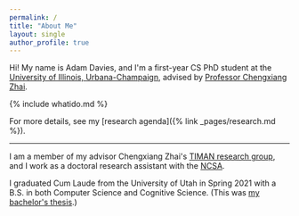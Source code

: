 ```yaml
---
permalink: /
title: "About Me"
layout: single
author_profile: true
---
```


Hi! My name is Adam Davies, and I'm a first-year CS PhD student at the [University of Illinois, Urbana-Champaign](https://illinois.edu/), advised by [Professor Chengxiang Zhai](http://czhai.cs.illinois.edu/).

{% include whatido.md %}

For more details, see my [research agenda]({% link _pages/research.md %}).

---

I am a member of my advisor Chengxiang Zhai's [TIMAN research group](http://sifaka.cs.uiuc.edu/ir/index.html), and I work as a doctoral research assistant with the [NCSA](https://www.ncsa.illinois.edu/).

I graduated Cum Laude from the University of Utah in Spring 2021 with a B.S. in both Computer Science and Cognitive Science.
(This was [my bachelor's thesis](https://www.cs.utah.edu/docs/techreports/2021/PDF/UUCS-21-013.pdf).)
